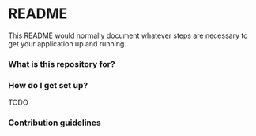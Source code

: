 # README #

This README would normally document whatever steps are necessary to get your application up and running.

### What is this repository for? ###
<!--

* Quick summary
* Version
* [Learn Markdown](https://bitbucket.org/tutorials/markdowndemo)

-->
### How do I get set up? ###
TODO

<!-- docker installieren

dann in den pfad gehen, frontend und backend:
docker build -t repflow-backend . UND
docker build -t repflow-frontend .

dann:
docker run -p 3000:3000 repflow-backend UND
docker run -p 4200:4200 repflow-frontend

am schluss:
docker ps

und beide mit
docker stop name1 UND
docker stop name2 beenden
-->
### Contribution guidelines ###

<!--
* Writing tests
* Code review
* Other guidelines
-->

